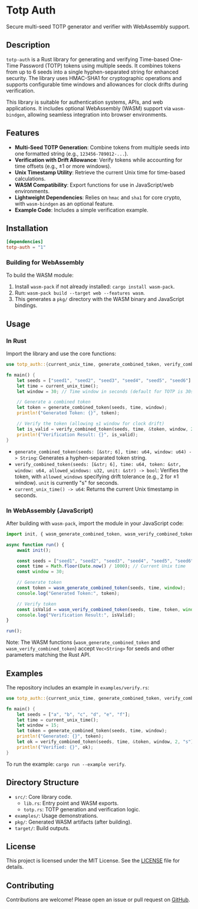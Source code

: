 # Totp Auth

Secure multi-seed TOTP generator and verifier with WebAssembly support.

## Description

`totp-auth` is a Rust library for generating and verifying Time-based One-Time Password (TOTP) tokens using multiple seeds. It combines tokens from up to 6 seeds into a single hyphen-separated string for enhanced security. The library uses HMAC-SHA1 for cryptographic operations and supports configurable time windows and allowances for clock drifts during verification.

This library is suitable for authentication systems, APIs, and web applications. It includes optional WebAssembly (WASM) support via `wasm-bindgen`, allowing seamless integration into browser environments.

## Features

- **Multi-Seed TOTP Generation**: Combine tokens from multiple seeds into one formatted string (e.g., `123456-789012-...`).
- **Verification with Drift Allowance**: Verify tokens while accounting for time offsets (e.g., ±1 or more windows).
- **Unix Timestamp Utility**: Retrieve the current Unix time for time-based calculations.
- **WASM Compatibility**: Export functions for use in JavaScript/web environments.
- **Lightweight Dependencies**: Relies on `hmac` and `sha1` for core crypto, with `wasm-bindgen` as an optional feature.
- **Example Code**: Includes a simple verification example.

## Installation

```toml
[dependencies]
totp-auth = "1"
```

### Building for WebAssembly

To build the WASM module:

1. Install `wasm-pack` if not already installed: `cargo install wasm-pack`.
2. Run: `wasm-pack build --target web --features wasm`.
3. This generates a `pkg/` directory with the WASM binary and JavaScript bindings.

## Usage

### In Rust

Import the library and use the core functions:

```rust
use totp_auth::{current_unix_time, generate_combined_token, verify_combined_token};

fn main() {
    let seeds = ["seed1", "seed2", "seed3", "seed4", "seed5", "seed6"];
    let time = current_unix_time();
    let window = 30; // Time window in seconds (default for TOTP is 30s)

    // Generate a combined token
    let token = generate_combined_token(seeds, time, window);
    println!("Generated Token: {}", token);

    // Verify the token (allowing ±1 window for clock drift)
    let is_valid = verify_combined_token(seeds, time, &token, window, 2, "s");
    println!("Verification Result: {}", is_valid);
}
```

- `generate_combined_token(seeds: [&str; 6], time: u64, window: u64) -> String`: Generates a hyphen-separated token string.
- `verify_combined_token(seeds: [&str; 6], time: u64, token: &str, window: u64, allowed_windows: u32, unit: &str) -> bool`: Verifies the token, with `allowed_windows` specifying drift tolerance (e.g., 2 for ±1 window). `unit` is currently "s" for seconds.
- `current_unix_time() -> u64`: Returns the current Unix timestamp in seconds.

### In WebAssembly (JavaScript)

After building with `wasm-pack`, import the module in your JavaScript code:

```javascript
import init, { wasm_generate_combined_token, wasm_verify_combined_token } from './pkg/totp_auth.js';

async function run() {
    await init();

    const seeds = ["seed1", "seed2", "seed3", "seed4", "seed5", "seed6"];
    const time = Math.floor(Date.now() / 1000); // Current Unix time
    const window = 30;

    // Generate token
    const token = wasm_generate_combined_token(seeds, time, window);
    console.log("Generated Token:", token);

    // Verify token
    const isValid = wasm_verify_combined_token(seeds, time, token, window, 2, "s");
    console.log("Verification Result:", isValid);
}

run();
```

Note: The WASM functions (`wasm_generate_combined_token` and `wasm_verify_combined_token`) accept `Vec<String>` for seeds and other parameters matching the Rust API.

## Examples

The repository includes an example in `examples/verify.rs`:

```rust
use totp_auth::{current_unix_time, generate_combined_token, verify_combined_token};

fn main() {
    let seeds = ["a", "b", "c", "d", "e", "f"];
    let time = current_unix_time();
    let window = 15;
    let token = generate_combined_token(seeds, time, window);
    println!("Generated: {}", token);
    let ok = verify_combined_token(seeds, time, &token, window, 2, "s");
    println!("Verified: {}", ok);
}
```

To run the example: `cargo run --example verify`.

## Directory Structure

- `src/`: Core library code.
  - `lib.rs`: Entry point and WASM exports.
  - `totp.rs`: TOTP generation and verification logic.
- `examples/`: Usage demonstrations.
- `pkg/`: Generated WASM artifacts (after building).
- `target/`: Build outputs.

## License

This project is licensed under the MIT License. See the [LICENSE](LICENSE) file for details.

## Contributing

Contributions are welcome! Please open an issue or pull request on [GitHub](https://github.com/canmi21/totp-auth).
